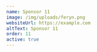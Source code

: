 ```yaml
---
name: Sponsor 11
image: /img/uploads/feryn.png
websiteUrl: https://example.com
altText: Sponsor 11
order: 11
active: true
---
```

